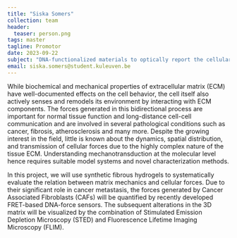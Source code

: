 ```yaml
---
title: "Siska Somers"
collection: team
header:
  teaser: person.png
tags: master
tagline: Promotor
date: 2023-09-22
subject: "DNA-functionalized materials to optically report the cellular traction forces"
email: siska.somers@student.kuleuven.be
---
```

<p align= "justify">


While biochemical and mechanical properties of extracellular matrix (ECM) have well-documented effects on the cell behavior, the cell itself also actively senses and remodels its environment by interacting with ECM components. The forces generated in this bidirectional process are important for normal tissue function and long-distance cell-cell communication and are involved in several pathological conditions such as cancer, fibrosis, atherosclerosis and many more. Despite the growing interest in the field, little is known about the dynamics, spatial distribution, and transmission of cellular forces due to the highly complex nature of the tissue ECM. Understanding mechanotransduction at the molecular level hence requires suitable model systems and novel characterization methods.

In this project, we will use synthetic fibrous hydrogels to systematically evaluate the relation between matrix mechanics and cellular forces. Due to their significant role in cancer metastasis, the forces generated by Cancer Associated Fibroblasts (CAFs) will be quantified by recently developed FRET-based DNA-force sensors. The subsequent alterations in the 3D matrix will be visualized by the combination of Stimulated Emission Depletion Microscopy (STED) and Fluorescence Lifetime Imaging Microscopy (FLIM). 
